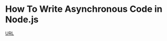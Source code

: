 # How To Write Asynchronous Code in Node.js

[URL](https://www.digitalocean.com/community/tutorials/how-to-write-asynchronous-code-in-node-js)
